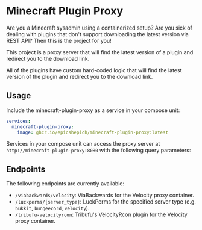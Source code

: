 # Minecraft Plugin Proxy

Are you a Minecraft sysadmin using a containerized setup? Are you sick of dealing with plugins that don't support downloading the latest version via REST API? Then this is the project for you!

This project is a proxy server that will find the latest version of a plugin and redirect you to the download link. 

All of the plugins have custom hard-coded logic that will find the latest version of the plugin and redirect you to the download link.

## Usage

Include the minecraft-plugin-proxy as a service in your compose unit:

```yaml
services:
  minecraft-plugin-proxy:
    image: ghcr.io/epicshepich/minecraft-plugin-proxy:latest
```

Services in your compose unit can access the proxy server at `http://minecraft-plugin-proxy:8080` with the following query parameters:


## Endpoints

The following endpoints are currently available:

- `/viabackwards/velocity`: ViaBackwards for the Velocity proxy container.
- `/luckperms/{server_type}`: LuckPerms for the specified server type (e.g. `bukkit`, `bungeecord`, `velocity`).
- `/tribufu-velocityrcon`: Tribufu's VelocityRcon plugin for the Velocity proxy container.
